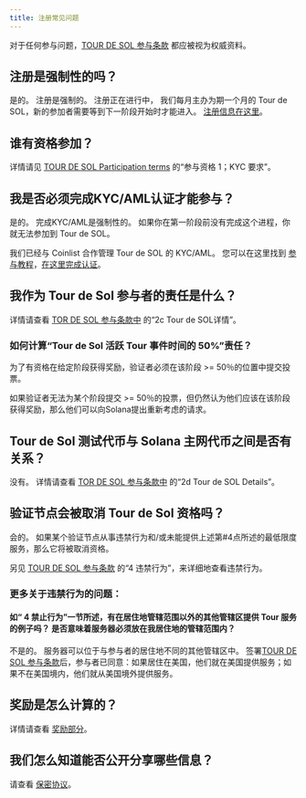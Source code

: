 ```yaml
---
title: 注册常见问题
---
```


对于任何参与问题，[TOUR DE SOL 参与条款](https://drive.google.com/a/solana.com/file/d/15ueLG6VJoQ5Hx4rnpjFeuL3pG5DbrBbE/view?usp=sharing) 都应被视为权威资料。

## 注册是强制性的吗？

是的。 注册是强制的。 注册正在进行中， 我们每月主办为期一个月的 Tour de SOL，新的参加者需要等到下一阶段开始时才能进入。 [注册信息在这里](how-to-register.md)。

## 谁有资格参加？

详情请见 [TOUR DE SOL Participation terms](https://drive.google.com/a/solana.com/file/d/15ueLG6VJoQ5Hx4rnpjFeuL3pG5DbrBbE/view?usp=sharing) 的“参与资格 1；KYC 要求”。

## 我是否必须完成KYC/AML认证才能参与？

是的。 完成KYC/AML是强制性的。 如果你在第一阶段前没有完成这个进程，你就无法参加到 Tour de SOL。

我们已经与 Coinlist 合作管理 Tour de SOL 的 KYC/AML。 您可以在这里找到 [参与教程](https://docs.google.com/presentation/d/1gz8e34piUzzwzCMKwVrKKbZiPXV64Uq2-Izt4-VcMR4/)，[在这里完成认证](https://docs.google.com/presentation/d/1gz8e34piUzzwzCMKwVrKKbZiPXV64Uq2-Izt4-VcMR4/edit#slide=id.g5dff17f5e5_0_44)。

## 我作为 Tour de Sol 参与者的责任是什么？

详情请查看 [TOR DE SOL 参与条款中](https://drive.google.com/file/d/15ueLG6VJoQ5Hx4rnpjFeuL3pG5DbrBbE/view) 的“2c Tour de SOL详情”。

### 如何计算“Tour de Sol 活跃 Tour 事件时间的 50%”责任？

为了有资格在给定阶段获得奖励，验证者必须在该阶段 &gt;= 50％的位置中提交投票。

如果验证者无法为某个阶段提交 &gt;= 50％的投票，但仍然认为他们应该在该阶段获得奖励，那么他们可以向Solana提出重新考虑的请求。

## Tour de Sol 测试代币与 Solana 主网代币之间是否有关系？

没有。 详情请查看 [TOR DE SOL 参与条款中](https://drive.google.com/file/d/15ueLG6VJoQ5Hx4rnpjFeuL3pG5DbrBbE/view) 的“2d Tour de SOL Details”。

## 验证节点会被取消 Tour de Sol 资格吗？

会的。 如果某个验证节点从事违禁行为和/或未能提供上述第\#4点所述的最低限度服务，那么它将被取消资格。

另见 [ TOUR DE SOL 参与条款](https://drive.google.com/file/d/15ueLG6VJoQ5Hx4rnpjFeuL3pG5DbrBbE/view) 的“4 违禁行为”，来详细地查看违禁行为。

### 更多关于违禁行为的问题：

#### 如“ 4 禁止行为”一节所述，有在居住地管辖范围以外的其他管辖区提供 Tour 服务的例子吗？ 是否意味着服务器必须放在我居住地的管辖范围内？

不是的。 服务器可以位于与参与者的居住地不同的其他管辖区中。 签署[TOUR DE SOL 参与条款](https://drive.google.com/file/d/15ueLG6VJoQ5Hx4rnpjFeuL3pG5DbrBbE/view)后，参与者已同意：如果居住在美国，他们就在美国提供服务；如果不在美国境内，他们就从美国境外提供服务。

## 奖励是怎么计算的？

详情请查看 [奖励部分](rewards.md)。

## 我们怎么知道能否公开分享哪些信息？

请查看 [保密协议](confidentiality.md)。
